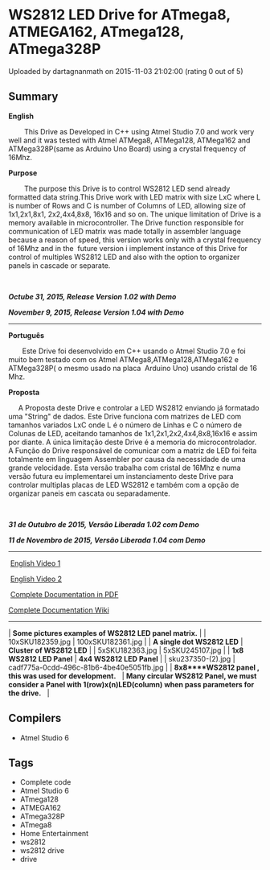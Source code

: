# WS2812 LED Drive for ATmega8, ATMEGA162, ATmega128, ATmega328P

Uploaded by dartagnanmath on 2015-11-03 21:02:00 (rating 0 out of 5)

## Summary

**English**


        This Drive as Developed in C++ using Atmel Studio 7.0 and work very well and it was tested with Atmel ATMega8, ATMega128, ATMega162 and ATMega328P(same as Arduino Uno Board) using a crystal frequency of 16Mhz.


**Purpose**


        The purpose this Drive is to control WS2812 LED send already formatted data string.This Drive work with LED matrix with size LxC where L is number of Rows and C is number of Columns of LED, allowing size of 1x1,2x1,8x1, 2x2,4x4,8x8, 16x16 and so on. The unique limitation of Drive is a memory available in microcontroller. The Drive function responsible for communication of LED matrix was made totally in assembler language because a reason of speed, this version works only with a crystal frequency of 16Mhz and in the  future version i implement instance of this Drive for control of multiples WS2812 LED and also with the option to organizer panels in cascade or separate.


 


***Octube 31, 2015, Release Version 1.02 with Demo***


***November 9, 2015, Release Version 1.04 with Demo***




---


**Português**


       Este Drive foi desenvolvido em C++ usando o Atmel Studio 7.0 e foi muito bem testado com os Atmel ATMega8,ATMega128,ATMega162 e ATMega328P( o mesmo usado na placa  Arduino Uno) usando cristal de 16 Mhz.


**Proposta**


     A Proposta deste Drive e controlar a LED WS2812 enviando já formatado uma "String" de dados. Este Drive funciona com matrizes de LED com tamanhos variados LxC onde L é o número de Linhas e C o número de Colunas de LED, aceitando tamanhos de 1x1,2x1,2x2,4x4,8x8,16x16 e assim por diante. A única limitação deste Drive é a memoria do microcontrolador. A Função do Drive responsável de comunicar com a matriz de LED foi feita totalmente em linguagem Assembler por causa da necessidade de uma grande velocidade. Esta versão trabalha com cristal de 16Mhz e numa versão futura eu implementarei um instanciamento deste Drive para controlar multiplas placas de LED WS2812 e também com a opção de organizar paneis em cascata ou separadamente.


 


***31 de Outubro de 2015, Versão Liberada 1.02 com Demo***


***11 de Novembro de 2015, Versão Liberada 1.04 com Demo***




---


 [English Video 1](https://youtu.be/fhSrogijx-8) 


 [English Video 2](https://youtu.be/HozA31YxafA)


 [Complete Documentation in PDF](https://drive.google.com/file/d/0B1QnTm7-MH8NNjVhUi1MdWJaNzA/view?usp=sharing)


[Complete Documentation Wiki](https://spaces.atmel.com/gf/project/jdaows2812drive/wiki/)




---




| **Some pictures examples of WS2812 LED panel matrix.** |
| 10xSKU182359.jpg | 100xSKU182361.jpg |
| **A single dot WS2812 LED** | **Cluster of WS2812 LED** |
| 5xSKU182363.jpg | 5xSKU245107.jpg |
| **1x8 WS2812 LED Panel** | **4x4 WS2812 LED Panel** |
| sku237350-(2).jpg | cadf775a-0cdd-496c-81b6-4be40e5051fb.jpg |
| **8x8****WS2812 panel , this was used for development.**
  | **Many circular WS2812 Panel, we must consider a Panel with 1(row)x(n)LED(column) when pass parameters for the drive.**
  |

## Compilers

- Atmel Studio 6

## Tags

- Complete code
- Atmel Studio 6
- ATmega128
- ATMEGA162
- ATmega328P
- ATmega8
- Home Entertainment
- ws2812
- ws2812 drive
- drive
